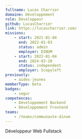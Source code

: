 ```yaml
---
fullname: Lucas Charrier
domaine: Développement
role: Développeur
github: LucasCharrier
link: https://lucascharrier.com/
missions:
    - start: 2021-01-04
      end: 2022-01-03
      status: admin
      employer: DINUM
    - start: 2022-01-04
      end: 2024-03-20
      status: independent
      employer: Scopyleft
previously:
    - aides-jeunes
memberType: beta
badges:
    - segur
competences:
    - Développement Backend
    - Développement Frontend
teams:
    - /teams/communaute-dinum
---
```


Développeur Web Fullstack
